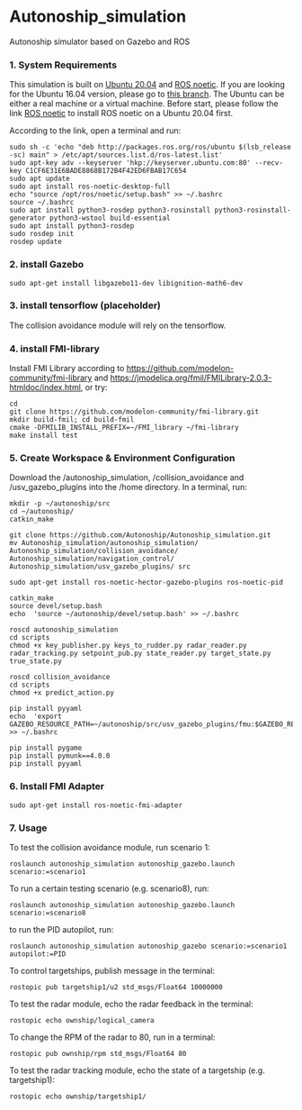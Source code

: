 # Autonoship_simulation
Autonoship simulator based on Gazebo and ROS


### 1. System Requirements

This simulation is built on [Ubuntu 20.04](https://releases.ubuntu.com/20.04/) and [ROS noetic](http://wiki.ros.org/noetic/Installation/Ubuntu). If you are looking for the Ubuntu 16.04 version, please go to [this branch](https://github.com/Autonoship/Autonoship_simulation/tree/ubuntu16.04). The Ubuntu can be either a real machine or a virtual machine.
Before start, please follow the link [ROS noetic](http://wiki.ros.org/noetic/Installation/Ubuntu) to install ROS noetic on a Ubuntu 20.04 first.

According to the link, open a terminal and run:

    sudo sh -c 'echo "deb http://packages.ros.org/ros/ubuntu $(lsb_release -sc) main" > /etc/apt/sources.list.d/ros-latest.list'
    sudo apt-key adv --keyserver 'hkp://keyserver.ubuntu.com:80' --recv-key C1CF6E31E6BADE8868B172B4F42ED6FBAB17C654
    sudo apt update
    sudo apt install ros-noetic-desktop-full
    echo "source /opt/ros/noetic/setup.bash" >> ~/.bashrc
    source ~/.bashrc
    sudo apt install python3-rosdep python3-rosinstall python3-rosinstall-generator python3-wstool build-essential
    sudo apt install python3-rosdep
    sudo rosdep init
    rosdep update

### 2. install Gazebo

    sudo apt-get install libgazebo11-dev libignition-math6-dev

### 3. install tensorflow (placeholder)

The collision avoidance module will rely on the tensorflow.
    
### 4. install FMI-library

Install FMI Library according to https://github.com/modelon-community/fmi-library and https://jmodelica.org/fmil/FMILibrary-2.0.3-htmldoc/index.html, or try:

    cd 
    git clone https://github.com/modelon-community/fmi-library.git
    mkdir build-fmil; cd build-fmil
    cmake -DFMILIB_INSTALL_PREFIX=~/FMI_library ~/fmi-library
    make install test
    

### 5. Create Workspace & Environment Configuration

Download the /autonoship_simulation, /collision_avoidance and /usv_gazebo_plugins into the /home directory. In a terminal, run:
 
    mkdir -p ~/autonoship/src
    cd ~/autonoship/
    catkin_make

    git clone https://github.com/Autonoship/Autonoship_simulation.git
    mv Autonoship_simulation/autonoship_simulation/ Autonoship_simulation/collision_avoidance/ Autonoship_simulation/navigation_control/ Autonoship_simulation/usv_gazebo_plugins/ src

    sudo apt-get install ros-noetic-hector-gazebo-plugins ros-noetic-pid  

    catkin_make
    source devel/setup.bash
    echo  'source ~/autonoship/devel/setup.bash' >> ~/.bashrc 

    roscd autonoship_simulation
    cd scripts
    chmod +x key_publisher.py keys_to_rudder.py radar_reader.py radar_tracking.py setpoint_pub.py state_reader.py target_state.py true_state.py

    roscd collision_avoidance
    cd scripts
    chmod +x predict_action.py

    pip install pyyaml
    echo  'export GAZEBO_RESOURCE_PATH=~/autonoship/src/usv_gazebo_plugins/fmu:$GAZEBO_RESOURCE_PATH' >> ~/.bashrc 
    
    pip install pygame
    pip install pymunk==4.0.0
    pip install pyyaml

### 6. Install FMI Adapter

    sudo apt-get install ros-noetic-fmi-adapter

### 7. Usage

To test the collision avoidance module, run scenario 1:

    roslaunch autonoship_simulation autonoship_gazebo.launch scenario:=scenario1
    
To run a certain testing scenario (e.g. scenario8), run:
    
    roslaunch autonoship_simulation autonoship_gazebo.launch scenario:=scenario8

to run the PID autopilot, run: 

    roslaunch autonoship_simulation autonoship_gazebo scenario:=scenario1 autopilot:=PID
    
To control targetships, publish message in the terminal:

    rostopic pub targetship1/u2 std_msgs/Float64 10000000
    
To test the radar module, echo the radar feedback in the terminal:

    rostopic echo ownship/logical_camera

To change the RPM of the radar to 80, run in a terminal:

    rostopic pub ownship/rpm std_msgs/Float64 80
    
To test the radar tracking module, echo the state of a targetship (e.g. targetship1):

    rostopic echo ownship/targetship1/
    
